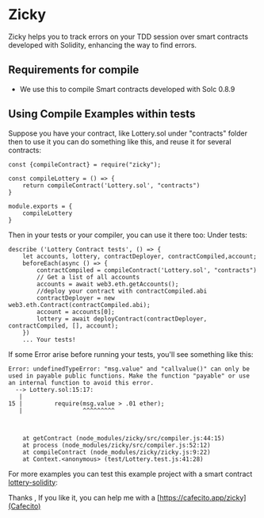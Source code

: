 # Zicky

Zicky helps you to track errors on your TDD session over smart contracts developed with Solidity, enhancing the way to find errors.

## Requirements for compile
* We use this to compile Smart contracts developed with Solc 0.8.9


## Using Compile Examples within tests

Suppose you have your contract, like Lottery.sol under "contracts" folder
then to use it you can do something like this, and reuse it for several contracts:

````
const {compileContract} = require("zicky");

const compileLottery = () => {
    return compileContract('Lottery.sol', "contracts")
}

module.exports = {
    compileLottery
}
````

Then in your tests or your compiler, you can use it there too:
Under tests:

````
describe ('Lottery Contract tests', () => {
    let accounts, lottery, contractDeployer, contractCompiled,account;
    beforeEach(async () => {
        contractCompiled = compileContract('Lottery.sol', "contracts")
        // Get a list of all accounts
        accounts = await web3.eth.getAccounts();
        //deploy your contract with contractCompiled.abi
        contractDeployer = new web3.eth.Contract(contractCompiled.abi);
        account = accounts[0];
        lottery = await deployContract(contractDeployer, contractCompiled, [], account);
    })
    ... Your tests! 

````
If some Error arise before running your tests, you'll see something like this:
`````
Error: undefinedTypeError: "msg.value" and "callvalue()" can only be used in payable public functions. Make the function "payable" or use an internal function to avoid this error.
  --> Lottery.sol:15:17:
   |
15 |         require(msg.value > .01 ether);
   |                 ^^^^^^^^^



    at getContract (node_modules/zicky/src/compiler.js:44:15)
    at process (node_modules/zicky/src/compiler.js:52:12)
    at compileContract (node_modules/zicky/zicky.js:9:22)
    at Context.<anonymous> (test/Lottery.test.js:41:28)
`````

For more examples you can test this example project with a smart contract [lottery-solidity](https://github.com/davidgk/lottery-solidity):









Thanks , If you like it,  you can help me with a [https://cafecito.app/zicky](Cafecito)

